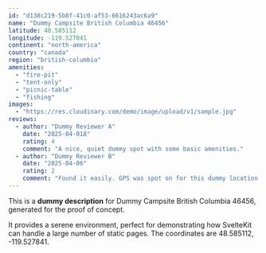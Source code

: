 ```yaml
---
id: "d138c219-5b8f-41c0-af53-6616243ac6a9"
name: "Dummy Campsite British Columbia 46456"
latitude: 48.585112
longitude: -119.527841
continent: "north-america"
country: "canada"
region: "british-columbia"
amenities:
  - "fire-pit"
  - "tent-only"
  - "picnic-table"
  - "fishing"
images:
  - "https://res.cloudinary.com/demo/image/upload/v1/sample.jpg"
reviews:
  - author: "Dummy Reviewer A"
    date: "2025-04-018"
    rating: 4
    comment: "A nice, quiet dummy spot with some basic amenities."
  - author: "Dummy Reviewer B"
    date: "2025-04-06"
    rating: 2
    comment: "Found it easily. GPS was spot on for this dummy location."
---
```


This is a **dummy description** for Dummy Campsite British Columbia 46456, generated for the proof of concept.

It provides a serene environment, perfect for demonstrating how SvelteKit can handle a large number of static pages. The coordinates are 48.585112, -119.527841.
